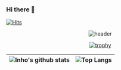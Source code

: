 ### Hi there 👋
	
[![Hits](https://hits.seeyoufarm.com/api/count/incr/badge.svg?url=https%3A%2F%2Fgithub.com%2Fjeontigger)](https://hits.seeyoufarm.com)

<div align=center>

![header](https://capsule-render.vercel.app/api?type=rounded&color=auto&text=jeontigger&height=200&fontSize=100)
	
[![trophy](https://github-profile-trophy.vercel.app/?username=jeontigger&theme=chalk&row=1&column=7)](https://github.com/ryo-ma/github-profile-trophy)

|![Inho's github stats](https://github-readme-stats.vercel.app/api?username=jeontigger&show_icons=true&theme=dark&height=200)|![Top Langs](https://github-readme-stats.vercel.app/api/top-langs/?username=sungwon-097&layout=compact&theme=dark&height=200)|
|---|---|
</div> 

<!--
**jeontigger/jeontigger** is a ✨ _special_ ✨ repository because its `README.md` (this file) appears on your GitHub profile.

Here are some ideas to get you started:

- 🔭 I’m currently working on ...
- 🌱 I’m currently learning ...
- 👯 I’m looking to collaborate on ...
- 🤔 I’m looking for help with ...
- 💬 Ask me about ...
- 📫 How to reach me: ...
- 😄 Pronouns: ...
- ⚡ Fun fact: ...
-->
